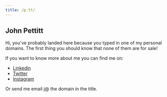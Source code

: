```yaml
---
title: /p.tt/
---
```


## John Pettitt

Hi, you've probably landed here because you typed in one of my personal domains.  The first thing you should know that none of them are for sale!  

If you want to know more about me you can find me on:

* [Linkedin](https://www.linkedin.com/in/johnpettitt/)
* [Twitter](https://twitter.com/jpp123/)
* [Instagram](https://www.instagram.com/wtfaccountname/)

Or send me email j@ the domain in the title.
